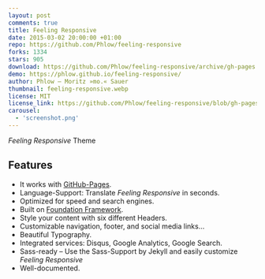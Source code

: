 ```yaml
---
layout: post
comments: true
title: Feeling Responsive
date: 2015-03-02 20:00:00 +01:00
repo: https://github.com/Phlow/feeling-responsive
forks: 1334
stars: 905
download: https://github.com/Phlow/feeling-responsive/archive/gh-pages.zip
demo: https://phlow.github.io/feeling-responsive/
author: Phlow – Moritz »mo.« Sauer
thumbnail: feeling-responsive.webp
license: MIT
license_link: https://github.com/Phlow/feeling-responsive/blob/gh-pages/LICENSE
carousel:
  - 'screenshot.png'
---
```


*Feeling Responsive* Theme

## Features

* It works with [GitHub-Pages](https://pages.github.com/).
* Language-Support: Translate *Feeling Responsive* in seconds.
* Optimized for speed and search engines.
* Built on [Foundation Framework](https://foundation.zurb.com/).
* Style your content with six different Headers.
* Customizable navigation, footer, and social media links...
* Beautiful Typography.
* Integrated services: Disqus, Google Analytics, Google Search.
* Sass-ready – Use the Sass-Support by Jekyll and easily customize *Feeling Responsive*
* Well-documented.
